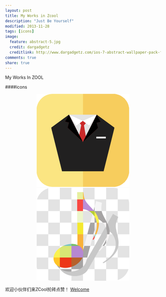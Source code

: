 ```yaml
---
layout: post
title: My Works in Zcool
description: "Just Be Yourself"
modified: 2013-11-28
tags: [icons]
image:
  feature: abstract-5.jpg
  credit: dargadgetz
  creditlink: http://www.dargadgetz.com/ios-7-abstract-wallpaper-pack-for-iphone-5-and-ipod-touch-retina/
comments: true
share: true
---
```


My Works In ZOOL

####icons

<div style="text-align:center">
    <img width="300px" src="/images/Men%60s%20Suit%20Icon.png"/>
    <img width="300px" src="/images/music_pic.png"/>
</div>

欢迎小伙伴们来ZCool抡砖点赞！
<a href="http://www.zcool.com.cn/work/ZMjkzODg2MA==.html">Welcome</a>